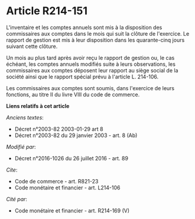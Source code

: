 # Article R214-151

L'inventaire et les comptes annuels sont mis à la disposition des commissaires aux comptes dans le mois qui suit la clôture
de l'exercice. Le rapport de gestion est mis à leur disposition dans les quarante-cinq jours suivant cette clôture. 

Un mois au plus tard après avoir reçu le rapport de gestion ou, le cas échéant, les comptes annuels modifiés suite à leurs
observations, les commissaires aux comptes déposent leur rapport au siège social de la société ainsi que le rapport spécial
prévu à l'article L. 214-106. 

Les commissaires aux comptes sont soumis, dans l'exercice de leurs fonctions, au titre II du livre VIII du code de commerce.

**Liens relatifs à cet article**

_Anciens textes_:

  - Décret n°2003-82 2003-01-29 art 8
  - Décret n°2003-82 du 29 janvier 2003 - art. 8 (Ab)

_Modifié par_:

  - Décret n°2016-1026 du 26 juillet 2016 - art. 89

_Cite_:

  - Code de commerce - art. R821-23
  - Code monétaire et financier - art. L214-106

_Cité par_:

  - Code monétaire et financier - art. R214-169 (V)
